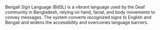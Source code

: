 Bengali Sign Language (BdSL) is a vibrant language used by the Deaf community in Bangladesh, relying on hand, facial, and body movements to convey messages. The system converts recognized signs to English and Bengali and widens the accessibility and overcomes language barriers.
